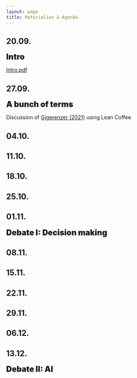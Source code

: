 ```yaml
---
layout: page
title: Materialien & Agenda
---
```


<link rel="stylesheet" href="https://cdnjs.cloudflare.com/ajax/libs/font-awesome/4.7.0/css/font-awesome.min.css">

<style>
e {
  font-size: 1.5em;
  font-weight: 900;
}
</style>


## 20.09.

<e>Intro</e>

<a href="https://dwulff.github.io/DI_2022Autumn/assets/key/Intro.pdf">Intro.pdf</a>

## 27.09.

<e>A bunch of terms</e>

Discussion of <a href="https://dwulff.github.io/Rationality_2022Autumn/assets/pdf/Gigerenzer2021.pdf">Gigerenzer (2021)</a> using Lean Coffee

## 04.10.

## 11.10.

## 18.10.

## 25.10.

## 01.11.

<e>Debate I: Decision making</e>

## 08.11.

## 15.11.

## 22.11.

## 29.11.

## 06.12.

## 13.12.

<e>Debate II: AI</e>






<!---
## 21.09.

<e>Intro</e>

- Presentation: <a href="https://dwulff.github.io/DI_2022Autumn/assets/key/Intro.pdf">Intro.pdf</a>

<hr>
<i>Heuristiken</i>

## 28.09.

<e>Die Anfänge</e>

<a href="https://dwulff.github.io/Rationality_2021Autumn/assets/pdf/Pascal_Wager.pdf">Pascal</a>,
<a href="https://dwulff.github.io/Rationality_2021Autumn/assets/pdf/Bernoulli_1954_Exposition of a new theory on the measurement of risk.pdf">Bernoulli</a>

1. Was ist das St. Petersburg paradox und wie löst es Bernoulli? Erläutere u.a. anhand der Abbildung in §6 und den Formeln in §17ff.
2. Wie sind nach Pascal und Bernoulli gute Entscheidungen zu treffen? Worin sind sie sich einig, worin unterscheiden Sie sich. Erläutere mittels Textstellen.  

## 05.10.

<e>Heuristics & Biases</e>

<a href="https://dwulff.github.io/Rationality_2021Autumn/assets/pdf/Tversky&Kahneman1973Heuristics&Biases.pdf">Tversky & Kahneman 1973</a>,
<a href="https://dwulff.github.io/Rationality_2021Autumn/assets/pdf/TverskyKahnemanFramingDecisions1986.pdf">Tversky & Kahneman 1986</a>

1. Welches sind Eurer Ansicht nach die 3 überzeugensten Verletzungen von Rationalität? Trefft eine Auswahl und begründet diese.
2. Was ist der axiomatische Ansatz den Kahneman und Tversky eingangs erwähnen? Welche Annahmen (Axiome) werden gemacht? Externe Recherche nötig.

## 12.10.

<e>-Kein Seminar-</e>

## 19.10.

<e>Fast and frugal heuristics</e>

<a href="https://dwulff.github.io/Rationality_2021Autumn/assets/pdf/GigerenzerBrighton2009HomoHeuristicus.pdf">Gigerenzer & Brighton 2009</a>

1. Was ist das Bias-Variance-dilemma? Welche Bedeutung hat es für Heuristiken und für Statistik im Allgemeinen. Externe Recherche erwartet.
2. Wie definieren Gigerenzer und Brighton Heuristiken, unter welchen Bedingungen funktionieren sie gut? Beantworte unter Verwendung von ein bis zwei Beispielen.

## 26.10.

<e>Debiasing versus bias bias</e>

<a href="https://dwulff.github.io/Rationality_2021Autumn/assets/pdf/CroskerryEtAl2013.pdf">Croskerry et al. 2013</a>,
<a href="https://dwulff.github.io/Rationality_2021Autumn/assets/pdf/Gigerenzer2018.pdf">Gigerenzer 2018</a>

1. Was sind cognitive biases und wodurch entstehen sie? Erläutere an Beispielen aus Croskerry et al.
2. Was ist der bias-bias und wodurch ist er entstanden? Erläutere an Beispielen.

## 02.11.

<e>Q&A</e>

## 09.11.

<e>-Kein Seminar-</e>

## 16.11.

<e>Debatte I: Heuristiken</e>

Resolution: ÄrztInnen sollten sich mehr auf ihre Intuition (Heuristiken) verlassen dürfen.<br>

Affirmative: Gruppe 1<br>
Negative: Gruppe 2<br>

<hr>
<i>AI</i>

## 23.11.

<e>Algorithms to live by</e>

<a href="https://dwulff.github.io/Rationality_2021Autumn/assets/pdf/Algorithms_intro.pdf">Christian & Griffith (2016, Intro)</a>,
<a href="https://dwulff.github.io/Rationality_2021Autumn/assets/pdf/Algorithms_Explore.pdf">Christian & Griffith (2016, Ch. 2)</a>

1. Was ist das explore-exploit-dilemma (EED) und in welchen Situationen, artifiziell und real, tritt es auf? Bringe Beispiele aus dem Text und darüber hinaus.  
2. Welche Lösungen/Strategien für das EED existieren und können sie unsere Entscheidungen im realen Leben verbessern? Unter welchen Bedingungen ja, unter welchen nicht?

## 30.11.

<e>-Kein Seminar-</e>

## 07.12.

<e>Goals</e>

<a href="https://dwulff.github.io/Rationality_2021Autumn/assets/pdf/Tegmark20217Omegas.pdf">Tegmark (2017, Ch. 1)</a>,
<a href="https://dwulff.github.io/Rationality_2021Autumn/assets/pdf/Tegmark2017Goals.pdf">Tegmark (2017, Ch. 7)</a>


1. Was sind (gute) Ziele? Wie können wir gute Ziele identifizieren?
2. Was ist das "goal-alignment-problem" und wie kann es schief gehen?

## 14.12.

<e>AI safety & Q&A</e>

<a href="https://arxiv.org/pdf/1606.06565.pdf%20http://arxiv.org/abs/1606.06565.pdf">Amodei et al. (2016)</a>,

## 21.12.

<e>Debatte II: AI</e>

Resolution: <a href="https://content.sciendo.com/configurable/contentpage/journals$002fjagi$002f5$002f1$002farticle-p1.xml"><b>AGI (artificial general intelligence)</b></a> wird unser Leben verbessern.<br>

Affirmative: Gruppe 2<br>
Negative: Gruppe 1



<e>Algorithms to live by</e>

1. Was ist das explore-exploit-dilemma (EED) und in welchen Situationen, artifiziell und real, tritt es auf? Bringe Beispiele aus dem Text und darüber hinaus.  
2. Welche Lösungen/Strategien für das EED existieren?
3. Können die Lösungen/Strategien für das EED unsere Entscheidungen im realen Leben verbessern? Unter welchen Bedingungen ja, unter welchen nicht?

<e>Ziele</e>

1. Was sind Ziele?
2. Was sind gute Ziele? Wie können wir gute Ziele identifizieren?
3. Was ist das "goal-alignment-problem" und wie kann es schief gehen?


<e>AI safety</e>

1. Was ist Reward Hacking und wie kann es vermeiden werden?
2. Was ist Safe Exploration und wie kann es ermöglicht werden?
3. Was ist Robustness to Distributional Change und wie kann es ermöglicht werden?



<e>Debatte II: AI safety</e>

Resolution: <a href="https://content.sciendo.com/configurable/contentpage/journals$002fjagi$002f5$002f1$002farticle-p1.xml"><b>AGI (artificial general intelligence)</b></a> wird unser Leben verbessern.<br>

Affirmative: Gruppe 3<br>
Negative: Gruppe 1<br>
Judges: Gruppe 2

<e>Business</e>

1. Was ist System 1, was ist System 2, was ist Nudging und was der Zusammenhang? Externe Recherche nötig.
2. Beschreibe und evaluiere die Vorschläge von Beshears und Gino. Führen Sie Eurer Meinung nach zu besseren Entscheidungen, warum ja, warum nein?
3. Beschreibe und evaluiere die Vorschläge von Snoweden und Boon. Führen Sie Eurer Meinung nach zu besseren Entscheidungen, warum ja, warum nein?



<e>Zufall</e>

1. Welche Implikationen haben Zufallserklärungen für Wirtschaft und Forschung?
2. Welche drei Zufalls-Mechanismen sind am interessantesten? Erläutere.
3. Welche drei empirischen Befunde werden am überzeugendsten durch Zufall erklärt? Erläutere.


<e>Daten</e>

1. tba
2. tba
3. tba



<e>Debatte III: Es gibt gute Entscheidungen.</e>

Affirmative: Gruppe 2<br>
Negative: Gruppe 3<br>
Judges: Gruppe 1

--->
